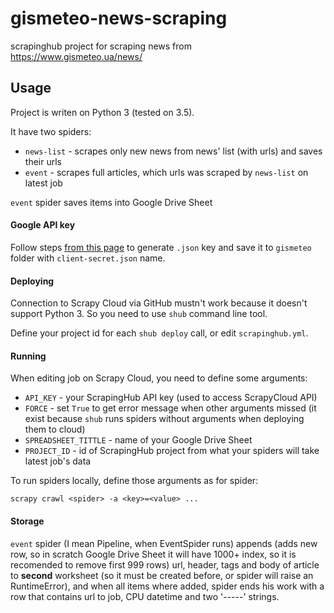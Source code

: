 # gismeteo-news-scraping

scrapinghub project for scraping news from https://www.gismeteo.ua/news/

## Usage

Project is writen on Python 3 (tested on 3.5).

It have two spiders:
* `news-list` - scrapes only new news from news' list (with urls) and saves their urls
* `event` - scrapes full articles, which urls was scraped by `news-list` on latest job

`event` spider saves items into Google Drive Sheet

#### Google API key

Follow steps [from this page](https://www.twilio.com/blog/2017/02/an-easy-way-to-read-and-write-to-a-google-spreadsheet-in-python.html)
to generate `.json` key and save it to `gismeteo` folder with `client-secret.json` name.

#### Deploying

Connection to Scrapy Cloud via GitHub mustn't work because it doesn't support Python 3.
So you need to use `shub` command line tool.

Define your project id for each `shub deploy` call, or edit `scrapinghub.yml`.

#### Running

When editing job on Scrapy Cloud, you need to define some arguments:
* `API_KEY` - your ScrapingHub API key (used to access ScrapyCloud API)
* `FORCE` - set `True` to get error message when other arguments missed
(it exist because `shub` runs spiders without arguments when deploying them to cloud)
* `SPREADSHEET_TITTLE` - name of your Google Drive Sheet
* `PROJECT_ID` - id of ScrapingHub project from what your spiders will take latest job's data

To run spiders locally, define those arguments as for spider:
```
scrapy crawl <spider> -a <key>=<value> ...
```

#### Storage

`event` spider (I mean Pipeline, when EventSpider runs) appends (adds new row, so in scratch Google Drive Sheet
it will have 1000+ index, so it is recomended to remove first 999 rows)
url, header, tags and body of article to **second** worksheet (so it
must be created before, or spider will raise an RuntimeError), and when
all items where added, spider ends his work with a row that contains
url to job, CPU datetime and two '-----' strings.
